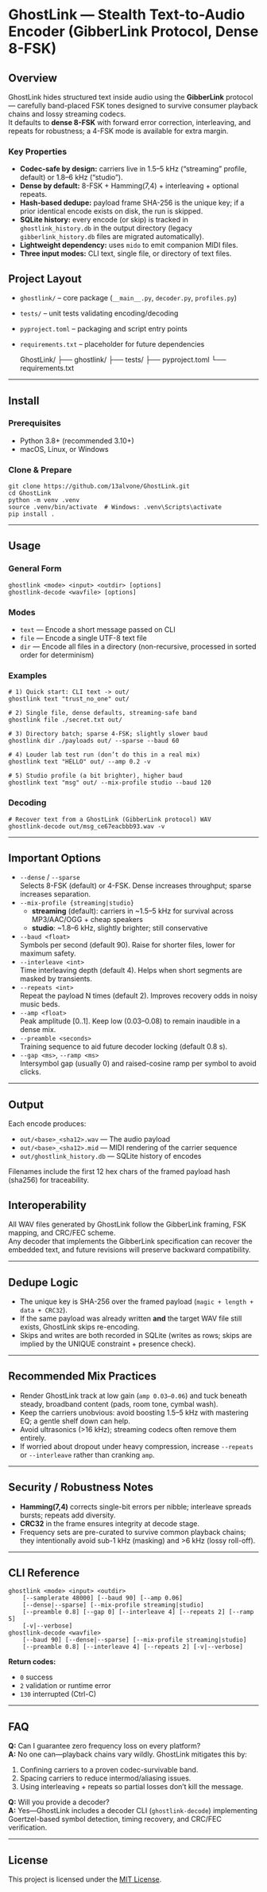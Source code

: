 # GhostLink — Stealth Text-to-Audio Encoder (GibberLink Protocol, Dense 8-FSK)

## Overview
GhostLink hides structured text inside audio using the **GibberLink** protocol — carefully band-placed FSK tones designed to survive consumer playback chains and lossy streaming codecs.  
It defaults to **dense 8-FSK** with forward error correction, interleaving, and repeats for robustness; a 4-FSK mode is available for extra margin.

### Key Properties
- **Codec-safe by design:** carriers live in 1.5–5 kHz (“streaming” profile, default) or 1.8–6 kHz (“studio”).
- **Dense by default:** 8-FSK + Hamming(7,4) + interleaving + optional repeats.
- **Hash-based dedupe:** payload frame SHA-256 is the unique key; if a prior identical encode exists on disk, the run is skipped.
- **SQLite history:** every encode (or skip) is tracked in `ghostlink_history.db` in the output directory (legacy `gibberlink_history.db` files are migrated automatically).
- **Lightweight dependency:** uses `mido` to emit companion MIDI files.
- **Three input modes:** CLI text, single file, or directory of text files.

## Project Layout

- `ghostlink/` – core package (`__main__.py`, `decoder.py`, `profiles.py`)
- `tests/` – unit tests validating encoding/decoding
- `pyproject.toml` – packaging and script entry points
- `requirements.txt` – placeholder for future dependencies

	GhostLink/
	├── ghostlink/
	├── tests/
	├── pyproject.toml
	└── requirements.txt

---

## Install

### Prerequisites
- Python 3.8+ (recommended 3.10+)
- macOS, Linux, or Windows

### Clone & Prepare
	git clone https://github.com/13alvone/GhostLink.git
	cd GhostLink
	python -m venv .venv
	source .venv/bin/activate  # Windows: .venv\Scripts\activate
	pip install .

---

## Usage

### General Form
	ghostlink <mode> <input> <outdir> [options]
	ghostlink-decode <wavfile> [options]

### Modes
- `text` — Encode a short message passed on CLI
- `file` — Encode a single UTF-8 text file
- `dir` — Encode all files in a directory (non-recursive, processed in sorted order for determinism)

### Examples
	# 1) Quick start: CLI text -> out/
	ghostlink text "trust_no_one" out/

	# 2) Single file, dense defaults, streaming-safe band
	ghostlink file ./secret.txt out/

	# 3) Directory batch; sparse 4-FSK; slightly slower baud
	ghostlink dir ./payloads out/ --sparse --baud 60

	# 4) Louder lab test run (don’t do this in a real mix)
	ghostlink text "HELLO" out/ --amp 0.2 -v

	# 5) Studio profile (a bit brighter), higher baud
	ghostlink text "msg" out/ --mix-profile studio --baud 120

### Decoding
	# Recover text from a GhostLink (GibberLink protocol) WAV
	ghostlink-decode out/msg_ce67eacbbb93.wav -v

---

## Important Options
- `--dense` / `--sparse`  
  Selects 8-FSK (default) or 4-FSK. Dense increases throughput; sparse increases separation.
- `--mix-profile {streaming|studio}`  
  - **streaming** (default): carriers in ~1.5–5 kHz for survival across MP3/AAC/OGG + cheap speakers  
  - **studio**: ~1.8–6 kHz, slightly brighter; still conservative
- `--baud <float>`  
  Symbols per second (default 90). Raise for shorter files, lower for maximum safety.
- `--interleave <int>`  
  Time interleaving depth (default 4). Helps when short segments are masked by transients.
- `--repeats <int>`  
  Repeat the payload N times (default 2). Improves recovery odds in noisy music beds.
- `--amp <float>`  
  Peak amplitude [0..1]. Keep low (0.03–0.08) to remain inaudible in a dense mix.
- `--preamble <seconds>`  
  Training sequence to aid future decoder locking (default 0.8 s).
- `--gap <ms>`, `--ramp <ms>`  
  Intersymbol gap (usually 0) and raised-cosine ramp per symbol to avoid clicks.

---

## Output
Each encode produces:
- `out/<base>_<sha12>.wav` — The audio payload
- `out/<base>_<sha12>.mid` — MIDI rendering of the carrier sequence
- `out/ghostlink_history.db` — SQLite history of encodes

Filenames include the first 12 hex chars of the framed payload hash (sha256) for traceability.

## Interoperability
All WAV files generated by GhostLink follow the GibberLink framing, FSK mapping, and CRC/FEC scheme.  
Any decoder that implements the GibberLink specification can recover the embedded text, and future revisions will preserve backward compatibility.

---

## Dedupe Logic
- The unique key is SHA-256 over the framed payload (`magic + length + data + CRC32`).
- If the same payload was already written **and** the target WAV file still exists, GhostLink skips re-encoding.
- Skips and writes are both recorded in SQLite (writes as rows; skips are implied by the UNIQUE constraint + presence check).

---

## Recommended Mix Practices
- Render GhostLink track at low gain (`amp 0.03–0.06`) and tuck beneath steady, broadband content (pads, room tone, cymbal wash).
- Keep the carriers unobvious: avoid boosting 1.5–5 kHz with mastering EQ; a gentle shelf down can help.
- Avoid ultrasonics (>16 kHz); streaming codecs often remove them entirely.
- If worried about dropout under heavy compression, increase `--repeats` or `--interleave` rather than cranking `amp`.

---

## Security / Robustness Notes
- **Hamming(7,4)** corrects single-bit errors per nibble; interleave spreads bursts; repeats add diversity.
- **CRC32** in the frame ensures integrity at decode stage.
- Frequency sets are pre-curated to survive common playback chains; they intentionally avoid sub-1 kHz (masking) and >6 kHz (lossy roll-off).

---

## CLI Reference
	ghostlink <mode> <input> <outdir>
	    [--samplerate 48000] [--baud 90] [--amp 0.06]
	    [--dense|--sparse] [--mix-profile streaming|studio]
	    [--preamble 0.8] [--gap 0] [--interleave 4] [--repeats 2] [--ramp 5]
	    [-v|--verbose]
	ghostlink-decode <wavfile>
	    [--baud 90] [--dense|--sparse] [--mix-profile streaming|studio]
	    [--preamble 0.8] [--interleave 4] [--repeats 2] [-v|--verbose]

**Return codes:**
- `0`   success
- `2`   validation or runtime error
- `130` interrupted (Ctrl-C)

---

## FAQ
**Q:** Can I guarantee zero frequency loss on every platform?  
**A:** No one can—playback chains vary wildly. GhostLink mitigates this by:
1. Confining carriers to a proven codec-survivable band.
2. Spacing carriers to reduce intermod/aliasing issues.
3. Using interleaving + repeats so partial losses don’t kill the message.

**Q:** Will you provide a decoder?  
**A:** Yes—GhostLink includes a decoder CLI (`ghostlink-decode`) implementing Goertzel-based symbol detection, timing recovery, and CRC/FEC verification.

---

## License
This project is licensed under the [MIT License](LICENSE).
